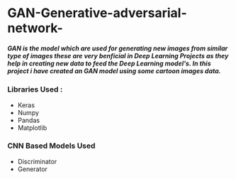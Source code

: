 # GAN-Generative-adversarial-network-
##### GAN is the model which are used for generating new images from similar type of images these are very benficial in Deep Learning Projects as they help in creating new data to feed the Deep Learning model's. In this project i have created an GAN model using some cartoon images data.
### Libraries Used :
- Keras 
- Numpy
- Pandas
- Matplotlib
### CNN Based Models Used
- Discriminator
- Generator
